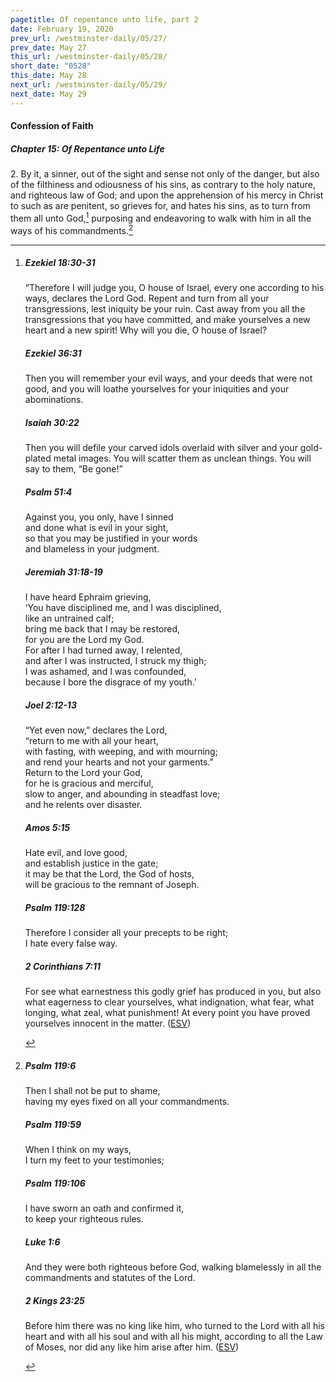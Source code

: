 ```yaml
---
pagetitle: Of repentance unto life, part 2
date: February 19, 2020
prev_url: /westminster-daily/05/27/
prev_date: May 27
this_url: /westminster-daily/05/28/
short_date: "0528"
this_date: May 28
next_url: /westminster-daily/05/29/
next_date: May 29
---
```


#### Confession of Faith

##### Chapter 15: Of Repentance unto Life

<span class="q">2.</span> By it, a sinner, out of the sight and sense not only of the danger, but also of the filthiness and odiousness of his sins, as contrary to the holy nature, and righteous law of God; and upon the apprehension of his mercy in Christ to such as are penitent, so grieves for, and hates his sins, as to turn from them all unto God,[^fnref:wcf1] purposing and endeavoring to walk with him in all the ways of his commandments.[^fnref:wcf2]

[^fnref:wcf1]: <div class="esv"><h5>Ezekiel 18:30-31</h5> <div class="esv-text"><p id="p26018030.01-1">&#8220;Therefore I will judge you, O house of Israel, every one according to his ways, declares the Lord <span class="small-caps">God</span>. Repent and turn from all your transgressions, lest iniquity be your ruin. Cast away from you all the transgressions that you have committed, and make yourselves a new heart and a new spirit! Why will you die, O house of Israel?</p> </div><h5>Ezekiel 36:31</h5> <div class="esv-text"><p id="p26036031.01-2">Then you will remember your evil ways, and your deeds that were not good, and you will loathe yourselves for your iniquities and your abominations.</p> </div><h5>Isaiah 30:22</h5> <div class="esv-text"><p id="p23030022.01-3">Then you will defile your carved idols overlaid with silver and your gold-plated metal images. You will scatter them as unclean things. You will say to them, &#8220;Be gone!&#8221;</p> </div><h5>Psalm 51:4</h5> <div class="esv-text"><div class="block-indent"> <p class="line-group" id="p19051004.01-4">Against you, you only, have I sinned<br /> <span class="indent"></span>and done what is evil in your sight,<br /> so that you may be justified in your words<br /> <span class="indent"></span>and blameless in your judgment.</p> </div> </div><h5>Jeremiah 31:18-19</h5> <div class="esv-text"><div class="block-indent"> <p class="line-group" id="p24031018.01-5">I have heard Ephraim grieving,<br /> &#8216;You have disciplined me, and I was disciplined,<br /> <span class="indent"></span>like an untrained calf;<br /> bring me back that I may be restored,<br /> <span class="indent"></span>for you are the <span class="small-caps">Lord</span> my God.<br />  For after I had turned away, I relented,<br /> <span class="indent"></span>and after I was instructed, I struck my thigh;<br /> I was ashamed, and I was confounded,<br /> <span class="indent"></span>because I bore the disgrace of my youth.&#8217;</p> </div> </div><h5>Joel 2:12-13</h5> <div class="esv-text"> <div class="block-indent"> <p class="line-group" id="p29002012.05-6">&#8220;Yet even now,&#8221; declares the <span class="small-caps">Lord</span>,<br /> <span class="indent"></span>&#8220;return to me with all your heart,<br /> with fasting, with weeping, and with mourning;<br />  <span class="indent"></span>and rend your hearts and not your garments.&#8221;<br /> Return to the <span class="small-caps">Lord</span> your God,<br /> <span class="indent"></span>for he is gracious and merciful,<br /> slow to anger, and abounding in steadfast love;<br /> <span class="indent"></span>and he relents over disaster.</p> </div> </div><h5>Amos 5:15</h5> <div class="esv-text"><div class="block-indent"> <p class="line-group" id="p30005015.01-7">Hate evil, and love good,<br /> <span class="indent"></span>and establish justice in the gate;<br /> it may be that the <span class="small-caps">Lord</span>, the God of hosts,<br /> <span class="indent"></span>will be gracious to the remnant of Joseph.</p> </div> </div><h5>Psalm 119:128</h5> <div class="esv-text"><div class="block-indent"> <p class="line-group" id="p19119128.01-8">Therefore I consider all your precepts to be right;<br /> <span class="indent"></span>I hate every false way.</p> </div> </div><h5>2 Corinthians 7:11</h5> <div class="esv-text"><p id="p47007011.01-9">For see what earnestness this godly grief has produced in you, but also what eagerness to clear yourselves, what indignation, what fear, what longing, what zeal, what punishment! At every point you have proved yourselves innocent in the matter.  (<a href="http://www.esv.org" class="copyright">ESV</a>)</p> </div> </div>

[^fnref:wcf2]: <div class="esv"><h5>Psalm 119:6</h5> <div class="esv-text"><div class="block-indent"> <p class="line-group" id="p19119006.01-1">Then I shall not be put to shame,<br /> <span class="indent"></span>having my eyes fixed on all your commandments.</p> </div> </div><h5>Psalm 119:59</h5> <div class="esv-text"><div class="block-indent"> <p class="line-group" id="p19119059.01-2">When I think on my ways,<br /> <span class="indent"></span>I turn my feet to your testimonies;</p> </div> </div><h5>Psalm 119:106</h5> <div class="esv-text"><div class="block-indent"> <p class="line-group" id="p19119106.01-3">I have sworn an oath and confirmed it,<br /> <span class="indent"></span>to keep your righteous rules.</p> </div> </div><h5>Luke 1:6</h5> <div class="esv-text"><p id="p42001006.01-4">And they were both righteous before God, walking blamelessly in all the commandments and statutes of the Lord.</p> </div><h5>2 Kings 23:25</h5> <div class="esv-text"><p id="p12023025.01-5">Before him there was no king like him, who turned to the <span class="small-caps">Lord</span> with all his heart and with all his soul and with all his might, according to all the Law of Moses, nor did any like him arise after him.  (<a href="http://www.esv.org" class="copyright">ESV</a>)</p> </div> </div>

